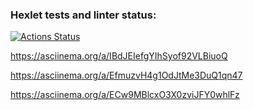 ### Hexlet tests and linter status:

[![Actions Status](https://github.com/sapapck/frontend-project-44/workflows/hexlet-check/badge.svg)](https://github.com/sapapck/frontend-project-44/actions)

https://asciinema.org/a/IBdJEIefgYIhSyof92VLBiuoQ

 https://asciinema.org/a/EfmuzvH4g1OdJtMe3DuQ1qn47

 https://asciinema.org/a/ECw9MBlcxO3X0zviJFY0whlFz